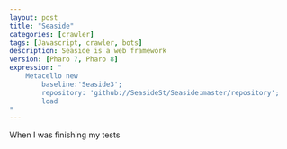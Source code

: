 ```yaml
---
layout: post
title: "Seaside"
categories: [crawler]
tags: [Javascript, crawler, bots]
description: Seaside is a web framework
version: [Pharo 7, Pharo 8]
expression: "
    Metacello new
        baseline:'Seaside3';
        repository: 'github://SeasideSt/Seaside:master/repository';
        load
"   
---
```


When I was finishing my tests
